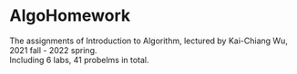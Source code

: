 # AlgoHomework

The assignments of Introduction to Algorithm, lectured by Kai-Chiang Wu, 2021 fall - 2022 spring.  
Including 6 labs, 41 probelms in total.
